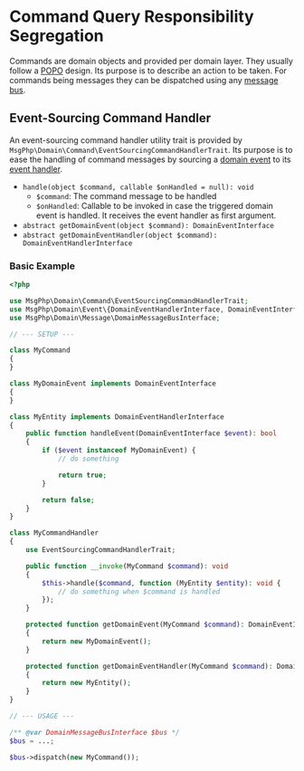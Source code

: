 # Command Query Responsibility Segregation

Commands are domain objects and provided per domain layer. They usually follow a [POPO] design. Its purpose is to
describe an action to be taken. For commands being messages they can be dispatched using any [message bus](message-bus.md).

## Event-Sourcing Command Handler

An event-sourcing command handler utility trait is provided by `MsgPhp\Domain\Command\EventSourcingCommandHandlerTrait`.
Its purpose is to ease the handling of command messages by sourcing a [domain event](../event-sourcing/events.md) to its
[event handler](../event-sourcing/event-handlers.md).

- `handle(object $command, callable $onHandled = null): void`
    - `$command`: The command message to be handled
    - `$onHandled`: Callable to be invoked in case the triggered domain event is handled. It receives the event handler
      as first argument.
- `abstract getDomainEvent(object $command): DomainEventInterface`
- `abstract getDomainEventHandler(object $command): DomainEventHandlerInterface`

### Basic Example

```php
<?php

use MsgPhp\Domain\Command\EventSourcingCommandHandlerTrait; 
use MsgPhp\Domain\Event\{DomainEventHandlerInterface, DomainEventInterface};
use MsgPhp\Domain\Message\DomainMessageBusInterface;

// --- SETUP ---

class MyCommand
{
}

class MyDomainEvent implements DomainEventInterface
{
}

class MyEntity implements DomainEventHandlerInterface
{
    public function handleEvent(DomainEventInterface $event): bool
    {
        if ($event instanceof MyDomainEvent) {
            // do something

            return true;
        }

        return false;
    }
}

class MyCommandHandler
{
    use EventSourcingCommandHandlerTrait;

    public function __invoke(MyCommand $command): void
    {
        $this->handle($command, function (MyEntity $entity): void {
            // do something when $command is handled
        });
    }

    protected function getDomainEvent(MyCommand $command): DomainEventInterface
    {
        return new MyDomainEvent();
    }

    protected function getDomainEventHandler(MyCommand $command): DomainEventHandlerInterface
    {
        return new MyEntity();
    }
}

// --- USAGE ---

/** @var DomainMessageBusInterface $bus */
$bus = ...;

$bus->dispatch(new MyCommand());
```

[POPO]: https://stackoverflow.com/questions/41188002/what-does-the-term-plain-old-php-object-popo-exactly-mean
